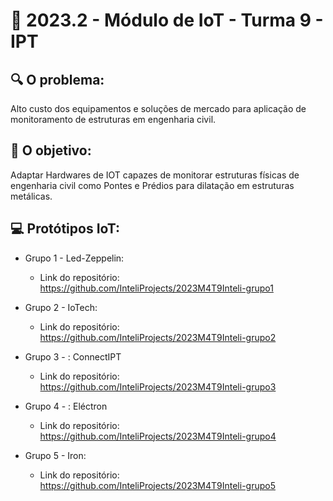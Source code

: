 # 🙋‍ 2023.2 - Módulo de IoT - Turma 9 - IPT

## :mag: O problema:

Alto custo dos equipamentos e soluções de mercado para aplicação de monitoramento de estruturas em engenharia civil.

## :dart: O objetivo:

Adaptar Hardwares de IOT capazes de monitorar estruturas físicas de engenharia civil como Pontes e Prédios para dilatação em estruturas metálicas.

## :computer: Protótipos IoT:

- Grupo 1 - Led-Zeppelin:
  - Link do repositório: https://github.com/InteliProjects/2023M4T9Inteli-grupo1

- Grupo 2 - IoTech:
  - Link do repositório: https://github.com/InteliProjects/2023M4T9Inteli-grupo2
  
- Grupo 3 - : ConnectIPT
  - Link do repositório: https://github.com/InteliProjects/2023M4T9Inteli-grupo3
  
- Grupo 4 - : Eléctron
  - Link do repositório: https://github.com/InteliProjects/2023M4T9Inteli-grupo4
  
- Grupo 5 - Iron:
  - Link do repositório: https://github.com/InteliProjects/2023M4T9Inteli-grupo5 
